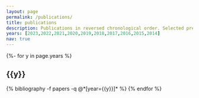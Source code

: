 ```yaml
---
layout: page
permalink: /publications/
title: publications
description: Publications in reversed chronological order. Selected preprints are included.
years: [2023,2022,2021,2020,2019,2018,2017,2016,2015,2014]
nav: true
---
```

<!-- _pages/publications.md -->
<div class="publications">

{%- for y in page.years %}
  <h2 class="year">{{y}}</h2>
  {% bibliography -f papers -q @*[year={{y}}]* %}
{% endfor %}

</div>
